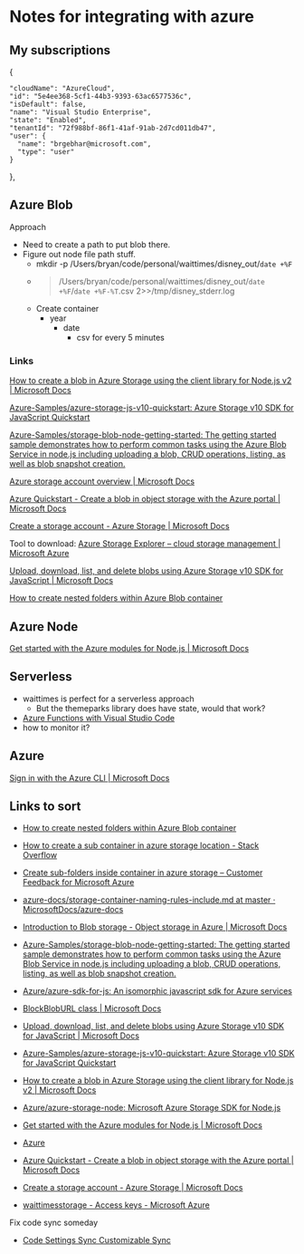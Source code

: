 # Notes for integrating with azure

## My subscriptions

{

    "cloudName": "AzureCloud",
    "id": "5e4ee368-5cf1-44b3-9393-63ac6577536c",
    "isDefault": false,
    "name": "Visual Studio Enterprise",
    "state": "Enabled",
    "tenantId": "72f988bf-86f1-41af-91ab-2d7cd011db47",
    "user": {
      "name": "brgebhar@microsoft.com",
      "type": "user"
    }
  },

## Azure Blob

Approach

* Need to create a path to put blob there.
* Figure out node file path stuff.
  * mkdir -p /Users/bryan/code/personal/waittimes/disney_out/`date +%F`
  * >/Users/bryan/code/personal/waittimes/disney_out/`date +%F`/`date +%F-%T`.csv 2>>/tmp/disney_stderr.log
  * Create container
    * year
      * date
        * csv for every 5 minutes

### Links

[How to create a blob in Azure Storage using the client library for Node.js v2 | Microsoft Docs](https://docs.microsoft.com/en-us/azure/storage/blobs/storage-quickstart-blobs-nodejs)

[Azure-Samples/azure-storage-js-v10-quickstart: Azure Storage v10 SDK for JavaScript Quickstart](https://github.com/Azure-Samples/azure-storage-js-v10-quickstart)

[Azure-Samples/storage-blob-node-getting-started: The getting started sample demonstrates how to perform common tasks using the Azure Blob Service in node.js including uploading a blob, CRUD operations, listing, as well as blob snapshot creation.](https://github.com/Azure-Samples/storage-blob-node-getting-started)

[Azure storage account overview | Microsoft Docs](https://docs.microsoft.com/en-us/azure/storage/common/storage-account-overview)

[Azure Quickstart - Create a blob in object storage with the Azure portal | Microsoft Docs](https://docs.microsoft.com/en-us/azure/storage/blobs/storage-quickstart-blobs-portal)

[Create a storage account - Azure Storage | Microsoft Docs](https://docs.microsoft.com/en-us/azure/storage/common/storage-quickstart-create-account?tabs=azure-portal)

Tool to download: [Azure Storage Explorer – cloud storage management | Microsoft Azure](https://azure.microsoft.com/en-us/features/storage-explorer/)

[Upload, download, list, and delete blobs using Azure Storage v10 SDK for JavaScript | Microsoft Docs](https://docs.microsoft.com/en-us/azure/storage/blobs/storage-quickstart-blobs-nodejs-v10)

[How to create nested folders within Azure Blob container](https://fsou1.github.io/Nested_folders_with_azure_blob_storage/)

## Azure Node

[Get started with the Azure modules for Node.js | Microsoft Docs](https://docs.microsoft.com/en-us/azure/javascript/node-sdk-azure-get-started?view=azure-node-latest)

## Serverless

* waittimes is perfect for a serverless approach
    * But the themeparks library does have state, would that work?
* [Azure Functions with Visual Studio Code](https://code.visualstudio.com/tutorials/functions-extension/getting-started)
* how to monitor it?

## Azure

[Sign in with the Azure CLI | Microsoft Docs](https://docs.microsoft.com/en-us/cli/azure/authenticate-azure-cli?view=azure-cli-latest)

## Links to sort

* [How to create nested folders within Azure Blob container](https://fsou1.github.io/Nested_folders_with_azure_blob_storage/)
* [How to create a sub container in azure storage location - Stack Overflow](https://stackoverflow.com/questions/3183857/how-to-create-a-sub-container-in-azure-storage-location)
* [Create sub-folders inside container in azure storage – Customer Feedback for Microsoft Azure](https://feedback.azure.com/forums/217298-storage/suggestions/33063280-create-sub-folders-inside-container-in-azure-stora)
* [azure-docs/storage-container-naming-rules-include.md at master · MicrosoftDocs/azure-docs](https://github.com/MicrosoftDocs/azure-docs/blob/master/includes/storage-container-naming-rules-include.md)

* [Introduction to Blob storage - Object storage in Azure | Microsoft Docs](https://docs.microsoft.com/en-us/azure/storage/blobs/storage-blobs-introduction)
* [Azure-Samples/storage-blob-node-getting-started: The getting started sample demonstrates how to perform common tasks using the Azure Blob Service in node.js including uploading a blob, CRUD operations, listing, as well as blob snapshot creation.](https://github.com/Azure-Samples/storage-blob-node-getting-started)
* [Azure/azure-sdk-for-js: An isomorphic javascript sdk for Azure services](https://github.com/Azure/azure-sdk-for-js)
* [BlockBlobURL class | Microsoft Docs](https://docs.microsoft.com/en-us/javascript/api/%40azure/storage-blob/blockbloburl?view=azure-node-preview#upload-aborter--httprequestbody--number--iblockblobuploadoptions-)
* [Upload, download, list, and delete blobs using Azure Storage v10 SDK for JavaScript | Microsoft Docs](https://docs.microsoft.com/en-us/azure/storage/blobs/storage-quickstart-blobs-nodejs-v10)
* [Azure-Samples/azure-storage-js-v10-quickstart: Azure Storage v10 SDK for JavaScript Quickstart](https://github.com/Azure-Samples/azure-storage-js-v10-quickstart)
* [How to create a blob in Azure Storage using the client library for Node.js v2 | Microsoft Docs](https://docs.microsoft.com/en-us/azure/storage/blobs/storage-quickstart-blobs-nodejs)
* [Azure/azure-storage-node: Microsoft Azure Storage SDK for Node.js](https://github.com/Azure/azure-storage-node)

* [Get started with the Azure modules for Node.js | Microsoft Docs](https://docs.microsoft.com/en-us/azure/javascript/node-sdk-azure-get-started?view=azure-node-latest)
* [Azure](https://account.azure.com/Subscriptions/Statement?subscriptionId=8569b41e-05da-479d-a105-481507dbec2e)
* [Azure Quickstart - Create a blob in object storage with the Azure portal | Microsoft Docs](https://docs.microsoft.com/en-us/azure/storage/blobs/storage-quickstart-blobs-portal)
* [Create a storage account - Azure Storage | Microsoft Docs](https://docs.microsoft.com/en-us/azure/storage/common/storage-quickstart-create-account?tabs=azure-portal)
* [waittimesstorage - Access keys - Microsoft Azure](https://ms.portal.azure.com/#@microsoft.onmicrosoft.com/resource/subscriptions/5e4ee368-5cf1-44b3-9393-63ac6577536c/resourceGroups/waittimes/providers/Microsoft.Storage/storageAccounts/waittimesstorage/keys)

Fix code sync someday
* [Code Settings Sync Customizable Sync](http://shanalikhan.github.io/2017/02/19/Option-to-ignore-settings-folders-code-settings-sync.html)
